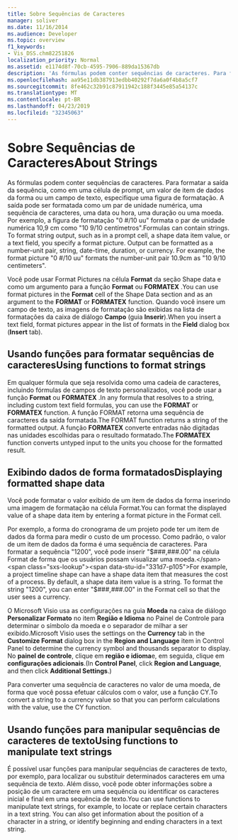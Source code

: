 ```yaml
---
title: Sobre Sequências de Caracteres
manager: soliver
ms.date: 11/16/2014
ms.audience: Developer
ms.topic: overview
f1_keywords:
- Vis_DSS.chm82251826
localization_priority: Normal
ms.assetid: e1174d8f-70cb-4595-7906-889da15367db
description: 'As fórmulas podem conter sequências de caracteres. Para formatar a saída da sequência, como em uma célula de prompt, um valor de item de dados da forma ou um campo de texto, especifique uma figura de formatação. A saída pode ser formatada como um par de unidade numérica, uma sequência de caracteres, uma data ou hora, uma duração ou uma moeda. Por exemplo, o formato picture0 #/10 uuformats o par número da unidade, 10.9 cm As10 9/10 centímetros.'
ms.openlocfilehash: aa95e11db387913edbb40292f7da6a0f4b8a5cf7
ms.sourcegitcommit: 8fe462c32b91c87911942c188f3445e85a54137c
ms.translationtype: MT
ms.contentlocale: pt-BR
ms.lasthandoff: 04/23/2019
ms.locfileid: "32345063"
---
```

# <a name="about-strings"></a><span data-ttu-id="331d7-106">Sobre Sequências de Caracteres</span><span class="sxs-lookup"><span data-stu-id="331d7-106">About Strings</span></span>

<span data-ttu-id="331d7-p102">As fórmulas podem conter sequências de caracteres. Para formatar a saída da sequência, como em uma célula de prompt, um valor de item de dados da forma ou um campo de texto, especifique uma figura de formatação. A saída pode ser formatada como um par de unidade numérica, uma sequência de caracteres, uma data ou hora, uma duração ou uma moeda. Por exemplo, a figura de formatação "0 #/10 uu" formata o par de unidade numérica 10,9 cm como "10 9/10 centímetros".</span><span class="sxs-lookup"><span data-stu-id="331d7-p102">Formulas can contain strings. To format string output, such as in a prompt cell, a shape data item value, or a text field, you specify a format picture. Output can be formatted as a number-unit pair, string, date-time, duration, or currency. For example, the format picture "0 #/10 uu" formats the number-unit pair 10.9cm as "10 9/10 centimeters".</span></span>
  
<span data-ttu-id="331d7-111">Você pode usar Format Pictures na célula **Format** da seção Shape data e como um argumento para a função **Format** ou **FORMATEX** .</span><span class="sxs-lookup"><span data-stu-id="331d7-111">You can use format pictures in the **Format** cell of the Shape Data section and as an argument to the **FORMAT** or **FORMATEX** function.</span></span> <span data-ttu-id="331d7-112">Quando você insere um campo de texto, as imagens de formatação são exibidas na lista de formatações da caixa de diálogo **Campo** (guia **Inserir**).</span><span class="sxs-lookup"><span data-stu-id="331d7-112">When you insert a text field, format pictures appear in the list of formats in the **Field** dialog box (**Insert** tab).</span></span> 
  
## <a name="using-functions-to-format-strings"></a><span data-ttu-id="331d7-113">Usando funções para formatar sequências de caracteres</span><span class="sxs-lookup"><span data-stu-id="331d7-113">Using functions to format strings</span></span>

<span data-ttu-id="331d7-114">Em qualquer fórmula que seja resolvida como uma cadeia de caracteres, incluindo fórmulas de campos de texto personalizados, você pode usar a função **Format** ou **FORMATEX** .</span><span class="sxs-lookup"><span data-stu-id="331d7-114">In any formula that resolves to a string, including custom text field formulas, you can use the **FORMAT** or **FORMATEX** function.</span></span> <span data-ttu-id="331d7-115">A função FORMAT retorna uma sequência de caracteres da saída formatada.</span><span class="sxs-lookup"><span data-stu-id="331d7-115">The FORMAT function returns a string of the formatted output.</span></span> <span data-ttu-id="331d7-116">A função **FORMATEX** converte entradas não digitadas nas unidades escolhidas para o resultado formatado.</span><span class="sxs-lookup"><span data-stu-id="331d7-116">The **FORMATEX** function converts untyped input to the units you choose for the formatted result.</span></span> 
  
## <a name="displaying-formatted-shape-data"></a><span data-ttu-id="331d7-117">Exibindo dados de forma formatados</span><span class="sxs-lookup"><span data-stu-id="331d7-117">Displaying formatted shape data</span></span>

<span data-ttu-id="331d7-118">Você pode formatar o valor exibido de um item de dados da forma inserindo uma imagem de formatação na célula Format.</span><span class="sxs-lookup"><span data-stu-id="331d7-118">You can format the displayed value of a shape data item by entering a format picture in the Format cell.</span></span>
  
<span data-ttu-id="331d7-p105">Por exemplo, a forma do cronograma de um projeto pode ter um item de dados da forma para medir o custo de um processo. Como padrão, o valor de um item de dados da forma é uma sequência de caracteres. Para formatar a sequência "1200", você pode inserir "$###,###.00" na célula Format de forma que os usuários possam visualizar uma moeda.</span><span class="sxs-lookup"><span data-stu-id="331d7-p105">For example, a project timeline shape can have a shape data item that measures the cost of a process. By default, a shape data item value is a string. To format the string "1200", you can enter "$###,###.00" in the Format cell so that the user sees a currency.</span></span>
  
<span data-ttu-id="331d7-122">O Microsoft Visio usa as configurações na guia **Moeda** na caixa de diálogo **Personalizar Formato** no item **Região e Idioma** no Painel de Controle para determinar o símbolo da moeda e o separador de milhar a ser exibido.</span><span class="sxs-lookup"><span data-stu-id="331d7-122">Microsoft Visio uses the settings on the **Currency** tab in the **Customize Format** dialog box in the **Region and Language** item in Control Panel to determine the currency symbol and thousands separator to display.</span></span> <span data-ttu-id="331d7-123">No **painel de controle**, clique em **região e idioma**e, em seguida, clique em **configurações adicionais**.</span><span class="sxs-lookup"><span data-stu-id="331d7-123">(In **Control Panel**, click **Region and Language**, and then click **Additional Settings**.)</span></span>
  
<span data-ttu-id="331d7-124">Para converter uma sequência de caracteres no valor de uma moeda, de forma que você possa efetuar cálculos com o valor, use a função CY.</span><span class="sxs-lookup"><span data-stu-id="331d7-124">To convert a string to a currency value so that you can perform calculations with the value, use the CY function.</span></span>
  
## <a name="using-functions-to-manipulate-text-strings"></a><span data-ttu-id="331d7-125">Usando funções para manipular sequências de caracteres de texto</span><span class="sxs-lookup"><span data-stu-id="331d7-125">Using functions to manipulate text strings</span></span>

<span data-ttu-id="331d7-p107">É possível usar funções para manipular sequências de caracteres de texto, por exemplo, para localizar ou substituir determinados caracteres em uma sequência de texto. Além disso, você pode obter informações sobre a posição de um caractere em uma sequência ou identificar os caracteres inicial e final em uma sequência de texto.</span><span class="sxs-lookup"><span data-stu-id="331d7-p107">You can use functions to manipulate text strings, for example, to locate or replace certain characters in a text string. You can also get information about the position of a character in a string, or identify beginning and ending characters in a text string.</span></span> 
  

